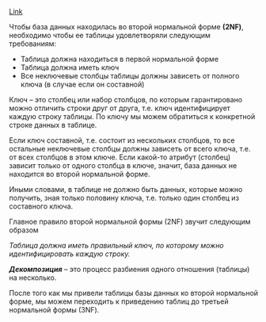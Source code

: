 

[Link](https://info-comp.ru/second-normal-form)

Чтобы база данных находилась во второй нормальной форме **(2NF)**, необходимо чтобы ее таблицы удовлетворяли следующим требованиям:

 + Таблица должна находиться в первой нормальной форме
 + Таблица должна иметь ключ
 + Все неключевые столбцы таблицы должны зависеть от полного ключа (в случае если он составной)

Ключ – это столбец или набор столбцов, по которым гарантировано можно отличить строки друг от друга, т.е. ключ идентифицирует каждую строку таблицы. По ключу мы можем обратиться к конкретной строке данных в таблице.

Если ключ составной, т.е. состоит из нескольких столбцов, то все остальные неключевые столбцы должны зависеть от всего ключа, т.е. от всех столбцов в этом ключе. Если какой-то атрибут (столбец) зависит только от одного столбца в ключе, значит, база данных не находится во второй нормальной форме.

Иными словами, в таблице не должно быть данных, которые можно получить, зная только половину ключа, т.е. только один столбец из составного ключа.

Главное правило второй нормальной формы (2NF) звучит следующим образом

*Таблица должна иметь правильный ключ, по которому можно идентифицировать каждую строку.*

***Декомпозиция*** – это процесс разбиения одного отношения (таблицы) на несколько.

После того как мы привели таблицы базы данных ко второй нормальной форме, мы можем переходить к приведению таблиц до третьей нормальной формы (3NF).

